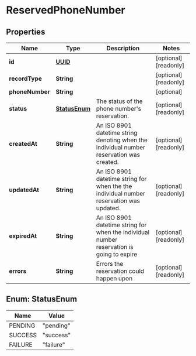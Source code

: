 

# ReservedPhoneNumber

## Properties

Name | Type | Description | Notes
------------ | ------------- | ------------- | -------------
**id** | [**UUID**](UUID.md) |  |  [optional] [readonly]
**recordType** | **String** |  |  [optional] [readonly]
**phoneNumber** | **String** |  |  [optional]
**status** | [**StatusEnum**](#StatusEnum) | The status of the phone number&#39;s reservation. |  [optional] [readonly]
**createdAt** | **String** | An ISO 8901 datetime string denoting when the individual number reservation was created. |  [optional] [readonly]
**updatedAt** | **String** | An ISO 8901 datetime string for when the the individual number reservation was updated. |  [optional] [readonly]
**expiredAt** | **String** | An ISO 8901 datetime string for when the individual number reservation is going to expire |  [optional] [readonly]
**errors** | **String** | Errors the reservation could happen upon |  [optional] [readonly]



## Enum: StatusEnum

Name | Value
---- | -----
PENDING | &quot;pending&quot;
SUCCESS | &quot;success&quot;
FAILURE | &quot;failure&quot;




